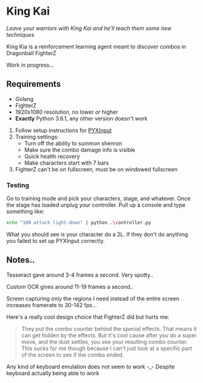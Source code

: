 # King Kai

*Leave your warriors with King Kai and he'll teach them some new techniques*

King Kia is a reinforcement learning agent meant to discover combos in Dragonball FighterZ

Work in progress...

## Requirements

 * Golang
 * FighterZ
 * 1920x1080 resolution, no lower *or* higher
 * **Exactly** Python 3.6.1, any other version doesn't work

 1. Follow setup instructions for [PYXInput](https://github.com/bayangan1991/PYXInput)
 2. Training settings:
    * Turn off the ability to summon shenron
    * Make sure the combo damage info is visible
    * Quick health recovery
    * Make characters start with 7 bars
 3. FighterZ can't be on fullscreen, must be on windowed fullscreen

### Testing

Go to training mode and pick your characters, stage, and whatever. Once the stage has loaded unplug your controller. Pull up a console and type something like:

```bash
echo "100 attack light-down" | python .\controller.py
```

What you should see is your character do a 2L. If they don't do anything you failed to set up PYXInput correctly.

## Notes..

Tesseract gave around 3-4 frames a second. Very spotty..

Custom OCR gives around 11-19 frames a second..

Screen capturing only the regions I need instead of the entire screen increases framerate to 30-142 fps...

Here's a really cool design choice that FighterZ did but hurts me:

> They put the combo counter behind the special effects. That means it can get hidden by the effects. But it's cool cause after you do a super move, and the dust settles, you see your resulting combo counter. This sucks for me though because I can't just look at a specific part of the screen to see if the combo ended.

Any kind of keyboard emulation does not seem to work -_- Despite keyboard actually being able to work

